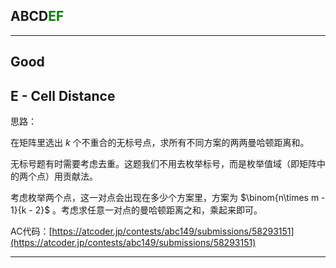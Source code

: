 ## ABCD<font color=green>EF</font>

--- 

## Good

## E - Cell Distance

思路：

在矩阵里选出 $k$ 个不重合的无标号点，求所有不同方案的两两曼哈顿距离和。

无标号题有时需要考虑去重。这题我们不用去枚举标号，而是枚举值域（即矩阵中的两个点）用贡献法。

考虑枚举两个点，这一对点会出现在多少个方案里，方案为 $\binom{n\times m - 1}{k - 2}$ 。考虑求任意一对点的曼哈顿距离之和，乘起来即可。

AC代码：[https://atcoder.jp/contests/abc149/submissions/58293151](https://atcoder.jp/contests/abc149/submissions/58293151)

---

